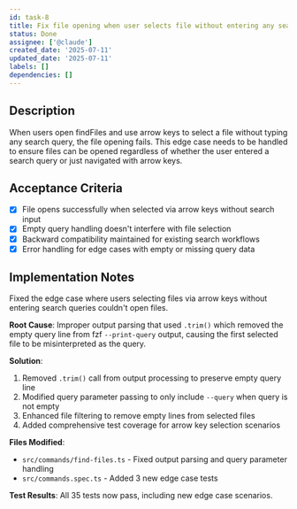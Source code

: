 ```yaml
---
id: task-8
title: Fix file opening when user selects file without entering any search query
status: Done
assignee: ['@claude']
created_date: '2025-07-11'
updated_date: '2025-07-11'
labels: []
dependencies: []
---
```


## Description

When users open findFiles and use arrow keys to select a file without typing any search query, the file opening fails. This edge case needs to be handled to ensure files can be opened regardless of whether the user entered a search query or just navigated with arrow keys.

## Acceptance Criteria

- [x] File opens successfully when selected via arrow keys without search input
- [x] Empty query handling doesn't interfere with file selection
- [x] Backward compatibility maintained for existing search workflows
- [x] Error handling for edge cases with empty or missing query data

## Implementation Notes

Fixed the edge case where users selecting files via arrow keys without entering search queries couldn't open files. 

**Root Cause**: Improper output parsing that used `.trim()` which removed the empty query line from fzf `--print-query` output, causing the first selected file to be misinterpreted as the query.

**Solution**: 
1. Removed `.trim()` call from output processing to preserve empty query line
2. Modified query parameter passing to only include `--query` when query is not empty
3. Enhanced file filtering to remove empty lines from selected files
4. Added comprehensive test coverage for arrow key selection scenarios

**Files Modified**:
- `src/commands/find-files.ts` - Fixed output parsing and query parameter handling
- `src/commands.spec.ts` - Added 3 new edge case tests

**Test Results**: All 35 tests now pass, including new edge case scenarios.
